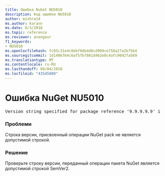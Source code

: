 ```yaml
---
title: Ошибка NuGet NU5010
description: Код ошибки NU5010
author: mishra14
ms.author: karann
ms.date: 8/3/2018
ms.topic: reference
ms.reviewer: anangaur
f1_keywords:
- NU5010
ms.openlocfilehash: fc05c31e4c0ebf0db4d8cd909ce758a27a2b75b4
ms.sourcegitcommit: 1d1406764c6af5fb7801d462e0c4afc9092fa569
ms.translationtype: MT
ms.contentlocale: ru-RU
ms.lasthandoff: 09/04/2018
ms.locfileid: "43545080"
---
```

# <a name="nuget-error-nu5010"></a>Ошибка NuGet NU5010
<pre>Version string specified for package reference '9.9.9.9.9' is invalid.</pre>

### <a name="issue"></a>Проблеми

Строка версии, присвоенный операции NuGet pack не является допустимой строкой.


### <a name="solution"></a>Решение

Проверьте строку версии, переданный операции пакета NuGet является допустимой строкой SemVer2.

